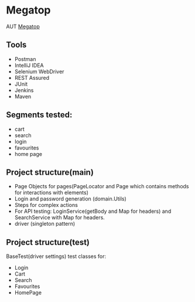 # Megatop 

AUT  [Megatop](https://megatop.by/)

## Tools

* Postman
* IntelliJ IDEA
* Selenium WebDriver
* REST Assured
* JUnit
* Jenkins
* Maven

## Segments tested:

* cart
* search
* login
* favourites
* home page


## Project structure(main)

* Page Objects for pages(PageLocator and Page which contains methods for interactions with elements)
* Login and password generation (domain.Utils)
* Steps for complex actions
* For API testing: LoginService(getBody and Map for headers) and SearchService with Map for headers.
* driver (singleton pattern)

## Project structure(test)

BaseTest(driver settings)
test classes for:
* Login
* Cart
* Search
* Favourites
* HomePage
